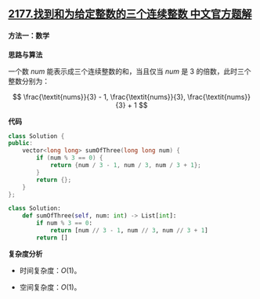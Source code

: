 ## [2177.找到和为给定整数的三个连续整数 中文官方题解](https://leetcode.cn/problems/find-three-consecutive-integers-that-sum-to-a-given-number/solutions/100000/zhao-dao-he-wei-gei-ding-zheng-shu-de-sa-f454)
#### 方法一：数学

**思路与算法**

一个数 $\textit{num}$ 能表示成三个连续整数的和，当且仅当 $\textit{num}$ 是 $3$ 的倍数，此时三个整数分别为：

$$
\frac{\textit{nums}}{3} - 1, \frac{\textit{nums}}{3}, \frac{\textit{nums}}{3} + 1
$$

**代码**

```C++ [sol1-C++]
class Solution {
public:
    vector<long long> sumOfThree(long long num) {
        if (num % 3 == 0) {
            return {num / 3 - 1, num / 3, num / 3 + 1};
        }
        return {};
    }
};
```

```Python [sol1-Python3]
class Solution:
    def sumOfThree(self, num: int) -> List[int]:
        if num % 3 == 0:
            return [num // 3 - 1, num // 3, num // 3 + 1]
        return []
```

**复杂度分析**

- 时间复杂度：$O(1)$。

- 空间复杂度：$O(1)$。